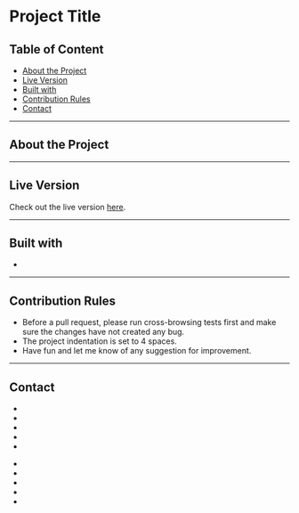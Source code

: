 # Project Title

<!-- links -->
<link rel="stylesheet" href="styles/readme.css">
<link href="https://cdnjs.cloudflare.com/ajax/libs/font-awesome/5.13.0/css/all.min.css" rel="stylesheet">


<!-- table of content -->
<h2>Table of Content</h2>

<div class="table-content main-section">
    <ul>
        <li><a href="#about">About the Project</a></li>
        <li><a href="#live-version">Live Version</a></li>
        <li><a href="#built-with">Built with</a></li>
        <li><a href="#contribution-rules">Contribution Rules</a></li>
        <li><a href="#contact">Contact</a></li>
    </ul>
</div>

<hr>
<!-- about -->
<h2 id="about">About the Project</h2>

<div class="about-content main-section">
    <p></p>
</div>

<hr>
<!-- live version -->
<h2 id="live-version">Live Version</h2>

<div class="live-version-content main-section">
<p>Check out the live version <a href="">here</a>.</p>
</div>

<hr>
<!-- built -->
<h2 id="built-with">Built with</h2>

<div class="built-with-content main-section">
    <ul>
        <li></li>
    </ul>
</div>

<hr>
<!-- contribution -->
<h2 id="contribution-rules">Contribution Rules</h2>

<div class="contribution-rules-content main-section">
    <ul>
        <li>Before a pull request, please run cross-browsing tests first and make sure the changes have not created any bug.</li>
        <li>The project indentation is set to 4 spaces.</li>
        <li>Have fun and let me know of any suggestion for improvement.</li>
    </ul>
</div>

<hr>
<!-- contact -->
<h2 id="contact">Contact</h2>

<div class="contact-content main-section">
    <ul>
        <li><a href="mailto:a.shariatii91@gmail.com" class="fa fa-envelope"></a></li>
        <li><a href="https://alishariatii.com/" target="_blank" class="fas fa-globe"></a></li>
        <li><a href="https://blog.alishariatii.com/" target="_blank" class="fas fa-blog"></a></li>  
        <li><a href="https://github.com/ali-shariatii/" target="_blank" class="fab fa-github"></a></li>
        <li><a href="https://www.linkedin.com/in/ali-shariatii/" target="_blank" class="fab fa-linkedin"></a></li>  
    </ul>
    <ul>
        <li><a href="https://dev.to/alishariatii" target="_blank" class="fab fa-dev"></a></li>   
        <li><a href="https://twitter.com/a_shariatii" target="_blank" class="fab fa-twitter"></a></li>    
        <li><a href="https://www.youtube.com/channel/UCtMqKuobuxPU_9ZIp8vZXgw" target="_blank" class="fab fa-youtube"></a></li>
        <li><a href="https://www.instagram.com/web_block/" target="_blank" class="fab fa-instagram"></a></li>    
        <li><a href="https://www.facebook.com/webblokk" target="_blank" class="fab fa-facebook"></a></li> 
    </ul>
</div>

<!-- 
Guidelines
    https://www.markdownguide.org/basic-syntax/#reference-style-links
    https://guides.github.com/pdfs/markdown-cheatsheet-online.pdf 
-->